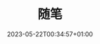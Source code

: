 ---
weight: 300
title: "随笔"
description: ""
icon: "folder"
icon: "article"
date: "2023-05-22T00:34:57+01:00"
lastmod: "2023-05-22T00:34:57+01:00"
draft: false
categories:
- 随笔
---